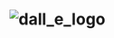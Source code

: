 # ![dall_e_logo](https://github.com/DevFreAkeD/Dall-E-Clone/assets/32740788/9377a15f-bbdf-43db-914a-479a35aede86)

 
